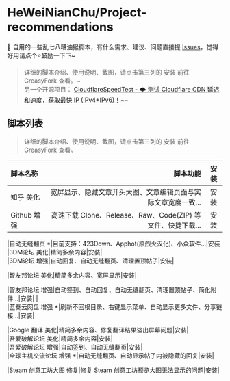 HeWeiNianChu/Project-recommendations
====
🔨 自用的一些乱七八糟油猴脚本，有什么需求、建议、问题直接提 [Issues](./Issues)，觉得好用请点个⭐鼓励一下下~<br>
>详细的脚本介绍、使用说明、截图，请点击第三列的 安装 前往 GreasyFork 查看。~<br>
>另一个开源项目：
[CloudflareSpeedTest - 🌩 测试 Cloudflare CDN 延迟和速度，获取最快 IP (IPv4+IPv6)！~](https://github.com/XIU2/CloudflareSpeedTest)~<br>

脚本列表
--------
>详细的脚本介绍、使用说明、截图，请点击第三列的 安装 前往 GreasyFork 查看。<br>

| 脚本名称 | 脚本功能 | 安装 |
| :-----| ----: | :----: |
| 知乎 美化 | 宽屏显示、隐藏文章开头大图、文章编辑页面与实际文章宽度一致... | 安装 |<br>
|Github 增强|高速下载 Clone、Release、Raw、Code(ZIP) 等文件、快捷下载...| 安装 ||<br>

|自动无缝翻页 *|目前支持：423Down、Apphot(原烈火汉化)、小众软件...|安装
|3DM论坛 美化|精简多余内容|安装|<br>
|3DM论坛 增强|自动回复、自动无缝翻页、清理置顶帖子|安装|<br>

|智友邦论坛 美化|精简多余内容、宽屏显示|安装|<br>

|智友邦论坛 增强|自动签到、自动回复、自动无缝翻页、清理置顶帖子、简化附件...|安装| |<br>
|蓝奏云网盘 增强 *|刷新不回根目录、右键显示菜单、自动显示更多文件、分享链接...|安装|<br>

|Google 翻译 美化|精简多余内容、修复翻译结果溢出屏幕问题|安装|<br>
|吾爱破解论坛 美化|精简多余内容|安装|<br>
|吾爱破解论坛 增强|自动签到、自动无缝翻页|安装|<br>
|全球主机交流论坛 增强 *|自动无缝翻页、自动显示帖子内被隐藏的回复|安装|<br>

|Steam 创意工坊大图 修复|修复 Steam 创意工坊预览大图无法显示的问题|安装|<br>
